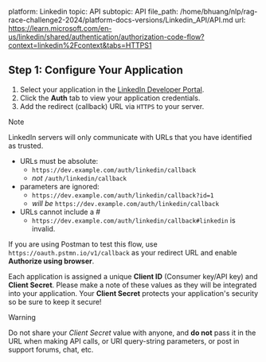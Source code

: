 platform: Linkedin
topic: API
subtopic: API
file_path: /home/bhuang/nlp/rag-race-challenge2-2024/platform-docs-versions/Linkedin_API/API.md
url: https://learn.microsoft.com/en-us/linkedin/shared/authentication/authorization-code-flow?context=linkedin%2Fcontext&tabs=HTTPS1


## Step 1: Configure Your Application

1. Select your application in the [LinkedIn Developer Portal](https://www.linkedin.com/developers/apps).
2. Click the **Auth** tab to view your application credentials.
3. Add the redirect (callback) URL via `HTTPS` to your server.

Note

LinkedIn servers will only communicate with URLs that you have identified as trusted.

* URLs must be absolute:
    * `https://dev.example.com/auth/linkedin/callback`
    * _not_ `/auth/linkedin/callback`
* parameters are ignored:
    * `https://dev.example.com/auth/linkedin/callback?id=1`
    * _will be_ `https://dev.example.com/auth/linkedin/callback`
* URLs cannot include a #
    * `https://dev.example.com/auth/linkedin/callback#linkedin` is invalid.

If you are using Postman to test this flow, use `https://oauth.pstmn.io/v1/callback` as your redirect URL and enable **Authorize using browser**.

Each application is assigned a unique **Client ID** (Consumer key/API key) and **Client Secret**. Please make a note of these values as they will be integrated into your application. Your **Client Secret** protects your application's security so be sure to keep it secure!

Warning

Do not share your _Client Secret_ value with anyone, and **do not** pass it in the URL when making API calls, or URI query-string parameters, or post in support forums, chat, etc.